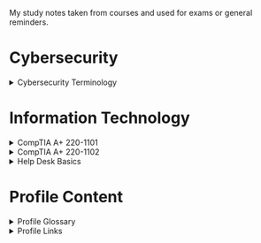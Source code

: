 My study notes taken from courses and used for exams or general reminders.

# Cybersecurity
<details> 
  <summary> Cybersecurity Terminology </summary>

- Jobs 
  
- Threats 
  - Threat Actors 
  - Types of Attacks 
  - Other 
  
- Defenses 
  - Automated 
  - Operations 
  - Frameworks & Standards 
  
- Tools 
  - Job Specific 
  - General 
  - Software
</details>

# Information Technology
<details> 
  <summary> CompTIA A+ 220-1101 </summary>
  
- Laptop Hardware
  - Laptop Hardware 
  - Laptop Batteries 
  - Laptop Keys 
  - Laptop Memory 
  - Replacing Laptop Storage 
  - 802.11 Wireless and Bluetooth 
  - Mini PCIe 
  - Mini PCI Express 
  - Biometrics 
  - NFC (Near-field Communication)
  
- Laptop Displays 
  - LCD Displays 
  - Types of Displays 
  - OLED Displays 
  - Wireless Displays 
  - Webcam 
  - Backlight 
  - Inverters 
  - Digitizers 
  
- Connecting Mobile Device
  - Introduction 
  - USB 
  - USBC 
  - Lightning 
  - Connectors 
  - Serial 
  - NFC 
  - Bluetooth 
  - Wi-Fi Hotspot 
  
- Mobile Device Accessories 
  - Intro 
  - Active Stylus 
  - Drawing Pad 
  - Trackpad 
  - Headsets 
  - Speakers 
  - Camera / Webcam 
  - Docking Station 
  - Port Replicator 
  
- Cellular Standards
  - Cellular Standards 
  - GSM 
  - CDMA 
  - LTE 
  - PRL 
  - Wi-Fi Hotspot 
  
- Mobile Device Connectivity
  - Bluetooth Pairing 
  - GPS 
  - MDM 
  
- Mobile Device Configurations
  - Configuring a Mobile Device 
  - Microsoft 365 
  - Synchronizing Data 
  
- Introduction to IP
  - A Series of Moving Vans 
  - IP (Internet Protocol) 
  - TCP and UDP 
  - TCP (Transmission Control Protocol) 
  - Speedy Delivery 
  - Lots of Ports 
  - Port Numbers 
  - Ports on the Network 
  
- Common Network Ports 
  - Port Numbers 
  - Telnet 
  - SMTP (Simple Main Transfer Protocol) 
  - DHCP (Dynamic Host Configuration Protocol) 
  - HTTP and HTTPS 
  - POP3 / IMAP 
  - SNMP (Simple Network Management Protocol) 
  - RDP (Remote Desktop Protocol) 
  
- Network Devices 
  - Intro 
  - Managed Switches 
  - Cable Infrastructures 
  - Firewalls 
  - PoE (Power over Ethernet) 
  - PoE Switch 
  - Cable Modem 
  - NIC (Network Interface Card) 
  
- Software Defined Networking 
  - Introduction 
  - Infrastructure Layer 
  - Physical Device 
  - Modular Architecture 
  
- Wireless Network Standards 
  - Intro 
  - Wi-Fi AC 
  - Wi-Fi AX 
  - Antennas 
  - Rules and Regulations 
  - RFID 
  - Radar 
  - NFC 

- Wireless Network Technologies 
  - Frequency Use 
  - Channel Designations 
  - Regulations 
  - Band Selections 
  - Bluetooth Connectivity 
  
- Network Services 
  - Intro 
  - DHCP Server 
  - File Server 
  - Print Server 
  - Mail Server 
  - Web Server 
  - Authentication Sever 
  - Spam Gateways 
  - All-in-one Security Appliance 
  - Load Balancers 
  - Proxy Sever 
  - SCADA / ICS 
  - Legacy and Embedded Systems 
  
- IPv4 and IPv6 
  - IP Addressing 
  - Networking with IPv4 
  - DNS Servers 
  
- Assigning IP Addresses 
  - Intro 
  - DHCP Process 
  - Discover 
  - Offer 
  - Request 
  - Acknowledge 
  - Avoid Manual Configurations 
  - APIPA (Automatic Private IP)
  
- DNS Configuration 
  - Intro 
  - The DNS Hierarchy 
  - DNS Lookup 
  - DNS Configuration 
  - A / AAAA (Address Records) 
  - MX (Mail Exchanger Record) 
  - TXT (Text Records) 
  - Viewing TXT Records with nslookup 
  - SPF (Sender Policy Framework) 
  - DKIM (Domain Keys Identified Mail) 
  - Adding an DKIM TXT Record 
  - Adding an DMARC TXT Record 
  
- DNCP Configuration 
  - Scope Properties 
  - DHCP Pools 
  - SOHO DHCP Server 
  - DHCP Address Assignment 
  - DHCP Address Allocation 
  - Address Reservation 
  - DHCP Leases 
  - DHCP Renewal 
  - The DHCP Lease Process 

- VLANs and VPNS 
  - LANs 
  - Virtual LANs 
  - Configuring VLANs 
  - VPNs 
  - Client-to-site VPN 
  
- Internet Connection Types 
  - Satellite Network 
  - Fiber 
  - Cable Broadband 
  - DSL 
  - Cellular Networks 
  - WISP 
  
- Network Types 
  - LAN 
  - WAN 
  - Personal Area Network 
  - Metropolitan Area Network 
  - Storage Area Network 
  - WLAN 
  
- Network Tools 
  - Cable Crimpers 
  - Modular Connectors 
  - Crimping Best Practices 
  - Using the Tone Generator and Probe 
  - Punch Down Best Practices 
  - Cable Testers 
  - Loopback Plugs 
  - Taps and Port Mirrors 
  
- Network Cables 
  - The Importance of Cable 
  - Twisted Pair Copper Cabling 
  - Coaxial Cables 
  - Plenum-Rated Cable 
  - Unshielded and Shielded Cable 
  - Direct Burial STP Cross Section 
  
- Optical Fiber 
  - Optical Fiber 
  - Optical Connection 
  - Fiber Optics 
  - Ferrule 
  
- 586A and 568B Colours 
  - Structed Cabling Standards 
  - T568A and T568B Termination 
  - 568A and 568B Termination 

- Peripheral Cables 
  - Intro 
  - Connectors 
  - USBC 
  - USB 3.0 Update 
  - USB 3.1 Gen 2
  - USB 3.2 Gen 1 
  - USB 3.2 Gen 2 
  - Summary 
  - Thunderbolt
  - Thunderbolt V3 
  - Serial Cables 
  
- Video Cables 
  - VGA (Video Graphics Array) 
  - HDMI (High-Definition Multimedia Interface) 
  - DisplayPort 
  - DVI (Digital Visual Interface) 
  
- SATA Device Cables 
  - Intro 
  - SATA Connectors 
  - One-to-One Connections 
  - Motherboard 
  - Sata Connections 
  - SATA External Connections 
  - SATA Adapter Cards 
  - SATA and eSATA 
  
- SCSI Device Cables 
  - The SCSI Standard 
  - SCSI Advantages 
  - SCSI ID and LUN (Logic Unit) 
  - Serial Attached SCSI 
  
- PATA Device Cables 
  - The PATA Standard 
  - PATA Cabling 
  - PATA Interface 
  - PATA and SATA Cabling 
  
- Adapters and Converters 
  - Adapters and Converters 
  - DVI to HDMI 
  - DVI to VGA 
  - USB-C to USB-A 
  - USB to Ethernet 
  - USB Hub 
  
- Copper Connectors 
  - RJ11 Connector 
  - F-connector 
  - Punchdown Block 
  - USB 1.1 / 2.0 
  - USB-C 
  - Molex Connector 
  - Power Supply 
  - Lightning 
  - DB-9 
  
- Fiber Connectors 
  - Introduction 
  - LC Connector 
  - ST Connector 
  - SC Connector
  
- An Overview of Memory 
  - Intro 
  - Memory Slots 
  - Dual Inline Memory 
  - Sodimm 
  - Scale 
  - Clock 
  - Notches 
  - Clock Cycles 
  - DDR3 Memory 
  - DDR4 Memory 
  - DDR5 Memory 
  
- Memory Technologies 
  - Virtual Memory 
  - Multichannel Memory 
  - Errors 
  - Parity 
  - Evaluation 
  
- Storage Devices 
  - HDD (Hard Disk Drives) 
  - Inside a Hard Disk Drive 
  - Heads and Platters 
  - Drive Size Comparison 
  - SSD (Solid-state Drive) 
  - 2.5 SATA Interface 
  - Mini-Sata (mSata) 
  - AHCI vs. NVMe 
  - M.2 Interface 
  - B-key and M-key 
  - Flash Drives 
  - Flash Memory 
  - Optical Drives 
  
- RAID 
  - Data Redundancy 
  - Mirroring
  - Raid 5 – Stripping with Parity 
  - RAID 10 (1 + 0) - A Strip of Mirrors 
  
- Motherboard Form Factors 
  - Motherboard Form Factors 
  - What You Need to Know 
  - ATX Form Factor 
  - ITX Form Factor 
  
- Motherboard Expansion Slots
  - Intro 
  - PCI 
  - Parallel Bus 
  - Voltage Support 
  - Card Installation 
  - PCI Express 
  - Serial Connections 
  - Motherboard Expansion Slots 
  - PCI Express Adapter 
  
- Motherboard Connectors 
  - Motherboard Power 
  - Storage Drive Interfaces – SATA 
  - eSATA Expansion 
  - Headers 
  - Front Panel Connectors 
  - M.2 Connector 
  
- Motherboard Compatibility 
  - Intro 
  - CPU Install 
  - Server Motherboards 
  - Laptop Motherboards 
  - Laptops 
  
- The BIOS 
  - The Secret Button (s) 
  - Fast Startup 
  - Important Tips 
  - USB Permissions 
  - UEFI BIOS Secure Boot 
  - Boot Password Mangement 
  - Clearing a Boot Password 
  - The “CMOS” Battery 
  - TMP (Trusted Platform Module) 
  - HSM (Hardware Security Module) 
  
- BIOS Settings 
  - Operating System Technologies 
  - ARM (Advanced RISC Machine) 
  - Processor Cores 
  - Multithreading 
  - Virtualization Support
  
- CPU Features 
  - Expansion Cards 
  - Sound Card 
  - Intergrated Graphics 
  - Capture Card 
  - NIC (Network Interface Card) 
  - Multi-port Ethernet 
  - Documentation 
  - Driver Installation 
  - Expansion Cards 
  
- Cooling 
  - Case Fans 
  - On-board Fans 
  - Fan Specifications 
  - Fanless / Passive Cooling 
  - Heat Sink 
  - Thermal Paste 
  - Thermal Pad 
  - Liquid Cooling 
  
- Computer Power 
  - Warning 
  - Current 
  - Dual-voltage Input options 
  - Power Supply Output 
  - 24-Pin Motherboard Power 
  - Redundant Power Supplies 
  - Power Supply Connectors 
  - Sizing a Power Supply 
  
- Multifunction Devices 
  - Multifunction Devices 
  - Printer Drivers 
  - Printer languages 
  - Connectivity 
  - Wireless 
  - Printer Share 
  - Printing Options 
  - Printer Trays 
  - Printer Security 
  - Audit Logs 
  - Secured Prints 
  - Flatbed Scanner 
  - Automatic Document Feeder 
  
- Laser Printers 
  - Introduction 
  - Imaging Drum 
  - Fuser Assembly 
  - Transfer Belt 
  - Pickup Roller 
  - Separation Pad 
  - Duplexing 
  - Processing 
  - Developing 
  - Fusing 
  - Cleaning 
  - Summary 
  
- Laser Printer Maintenance 
  - Replacing the Toner Cartridge 
  - Laser Printer Maintenance Kit 
  - Laser Printer Calibration 
  - Laser Printer Cleaning 
  
- Inkjet Printer 
  - Intro 
  - Inject Printers 
  - Ink Cartridges 
  - Printer Heads 
  - Feed Rollers 
  - Ink Cartridges 
  - Calibration 
  
- Inkjet Printer Maintenance 
  - Cleaning Print Heads 
  - Replacing Inkjet Cartridges 
  - Inkjet Printer Calibration 
  - Clearing Jams 
  
- Thermal Printers 
  - Introduction 
  - Feed Assembly 
  - Heating Element 
  - Thermal Paper 
  
- Thermal Printer Maintenance 
  - Introduction
  - Replacing Paper 
  - Cleaning Heating Element 
  - Cleaning Thermal Paper 
  - Heat Sensitivity 
  
- Impact Printers 
  - Dot-Matrix (Impact) Printer 
  - Dot-Matrix Printer head 
  - Printer Ribbon 
  - Tractor Feed 
  
- Impact Printer Maintenace 
  - Introduction 
  - Printhead 
  - Paper 
  
- 3D Printers 
  - 3D Printers 
  - Filament Printing 
  - Resin printing 
  - The Print Bed 
  
- Cloud Models 
  - Intro 
  - Private Cloud 
  - Infrastructure as a Service 
  - Software as a Service 
  - Platform as a Service 
  - Cloud Models 
  
- Cloud Characteristics 
  - Shared Resources 
  - Cloud Computing Characteristics 
  - Desktop as a Service 
  
- Client-side Virtualization 
  - Intro 
  - Legacy Software and Operating Systems 
  - Cross-platform Virtualization 
  - The Hypervisor 
  - Resource Requirements 
  - Sandboxing 
  - Building the Application 
  - Hypervisor Security 
  - Guest Operating System Security 
  - Network Requirements 
  
- How to Troubleshoot 
  - Change Mangement 
  - Identify the Problem 
  - Establish a Theory 
  - Test the Theory 
  - Implement the Solution 
  - Verify Full System Functionality 
  - Document Findings 
  - The Troubleshooting Process 
  
- Troubleshooting Common Hardware Problems 
  - POST (Power on Shelf) 
  - POST and Boot 
  - Crash Screens 
  - Bluescreens and Spontaneous Shutdowns 
  - Black Screen 
  - No Power 
  - Sluggish Performance 
  - Overheating 
  - Smoke and Burning Smell 
  - Intermittent Shutdown 
  - Application Crashes 
  - Grinding Noises 
  - Inaccurate System Date / Time 
  
- Troubleshooting Storage Devices 
  - Storage Failure Symptoms 
  - Troubleshooting Disk Failures 
  - Troubleshooting Boot Failures 
  - Data Loss / Corruption 
  - RAID not Found 
  - RAID Stops Working 
  - Extended Read / Write Times 
  - Missing Drives in OS 
  
- Troubleshooting Video and Display Issues 
  - No Video Image 
  - Image Quality Problems 
  - Native Resolution 
  - Burn-in 
  - Flashing Screen 
  - Incorrect Colour Display 
  - Audio Isses 
  - Dim Images 
  - LCD Projector Troubleshooting 
  
- Troubleshooting Mobile Devices 
  - Poor Battery Health 
  - Swollen Battery 
  - Broken Screen 
  - Poor or No Connectivity 
  - Liquid Damage 
  - Overheating 
  - Malware 
  - Cursor Drift 
  
- Troubleshooting Printers 
  - Intro 
  - Test Page 
  - Garbled Print 
  - Toner Smudging 
  - Paper Size Mismatch 
  - Paper Jams 
  - Print Queue Crashes 
  - Print Colours 
  - Calibrate Colours 
  - Grinding Noises 
  - Finishing 
  - Portrait vs Landscape 
  
- Troubleshooting Networks 
</details>
  
<details> 
  <summary> CompTIA A+ 220-1102 </summary>

- An Overview of Windows
  
- Windows Features 
  
- Windows Upgrades 
  
- Windows Command Line Tools 
  
- The Windows Network Command Line 
  
- Task Manager 
  
- The Microsoft Management Console 
  
- Additional Windows Tools 
  
- Windows Control Panel 
  
- Windows Settings 
  
- Windows Network Technologies 
  
- Configuring Windows Firewall 
  
- Windows IP Address Configuration 
  
- Windows Network Connections 
  
- Installing Applications 
  
- Operating Systems Overview 
  
- Fire Systems 
  
- Installing Operating Systems 
  
- Upgrading Windows 
  
- macOS Overview 
  
- macOS System Preferences 
  
- macOS Features 
  
- Linux Commands 
  
- Linux Features 
  
- Physical Security 
  
- Physical Security for Staff 
  
- Logical Security 
  
- Active Directory 
  
- Wireless Encryption 
  
- Authentication Methods 
  
- Malware 
  
- Anti-Malware Tools 
  
- Social Engineering 
  
- Denial of Service 
  
- Zero-Day Attacks 
  
- On-Path attacks 
  
- Password Attacks 
  
- Insider Threats 
  
- SQL Injection 
  
- Cross-site Scripting 
  
- Security Vulnerabilities 
  
- Defender Antivirus 
  
- Windows Firewall 
  
- Windows Security Settings
  
- Security Best Practices 
  
- Mobile Device Security 
  
- Data Destruction 
  
- Securing a SOHO Network 
  
- Browser Security 
  
- Troubleshooting Windows 
  
- Troubleshooting Solutions 
  
- Troubleshooting Security Issues 
  
- Removing Malware 
  
- Troubleshooting Mobile Devices 
  
- Troubleshooting Mobile Device Security 
  
- Ticketing Systems 
  
- Asset Management
  
- Document Types 
  
- Change Mangement 
  
- Managing Backups 
  
- Managing Electrostatic Discharge 
  
- Safety Procedures 
  
- Enviromental Impacts 
  
- Privacy, Licensing and Policies 
 
- Communicaton 
  
- Professionalism 
  
- Scripting Languages
  
- Scripting Use Cases 
  
- Remote Access 
</details> 
  
<details> 
  <summary> Help Desk Basics </summary>
  
- Ticketing System 
  - How to Create a New Ticket 
  - How to Write Knowledge Base Documentation 
  
- Virtualization 
  - Hyper-V Usage 
  
- Remote Access 
  - How to remote in on Zoom 
  
- Active Directory 
  - Setup for Server 2019 
  - How to Add Users 
  
- Networking Terminology 
</details> 

# Profile Content
<details>
  <summary> Profile Glossary </summary>
  
- Programing Languages
  - Assembly
  - JavaScript
  - Python
  - SQL
  - TypeScript
  - Nix
  
- Markup Languages
  - HTML 5
  - Markdown
  - XML
  
- Serialization
  - JSON
  - YAML
  
- Styling
  - Bootstrap
  - CSS3
  - SASS
  - Tailwind CSS
  
- JavaScript Framework
  - Express.js
  - jQuery
  - Next.js
  
- JavaScript Runtime Environment
  - Node.js
  
- JavaScript Libraries
  - Kaboom.js
  - React.js
  - Redux.js
  
- JavaScript Bundlers
  - esbuild
  - webpack
  
- Cross-platform
  - Electron.js
  - React Native
  
- Python Libraries
  - Pandas
  - Pygame
  
- Package Mangers
  - NPM
  - PyPi
  
- Testing Frameworks
  - Jest
  - PyUnit
  
- Application Security Platform
  - LGTM
  - SNYK
  
- Version Control
  - Git
  
- Version Control System
  - GitHub
  
- Command-Line
  - GNU Bash
  - PowerShell
  
- Integrated Development Environment
  - Pycharm
  - Replit
  - Virtual Studio Code
  
- Text Editor
  - GNU Nano
  - VIM
  - Visual Studio Code
  
- Interactive Computing Platform
  - Jupyter Notebook
  
- NoSQL Database
  - MongoDB
  
- Relational Database Management System
  - Microsoft SQL Server
  - MySQL
  - PostgreSQL
  
- Continuous Integration
  - Circle CI
  - GitHub Actions
  - Gradle
   - Jenkins
  - Travis CI
  - Webapp.io
  
- Container
  - Docker
  
- Container Orchestration
  - Kubernetes
  
- Configuration Management
  - Ansible
  
- Provisioning
  - Terraform
  
- Monitoring System
  - Nagios
  - Prometheus
  
- Log Management
  - Elastic Stack
  
- Distributed Tracing Tools
  - Jaeger
  
- Service Mesh
  - Istio
  
- Message-Broker
  - RabbitMQ
  
- Issue Tracking
  - Jira
  - Spiceworks
  
- Web Server
  - Nginx
  
- Virtualization
  - Hyper-V
  - VMware
  
- Project Management
  - Teamwork
  - ZenHub
  
- Customer Relationship Management
  - Salesforce
  
- Chat Based Collaboration
  - Microsoft Teams
  - Slack
  - Zoom
  
- Document Editor
  - Google Docs
  - LibreOffice
  - Microsoft Word
  
- Spreadsheet Editor
  - Google Sheets
  - Microsoft Excel
  
- Cloud Providers
  - Amazon Web Services
  - Google Cloud Platform
  
- VoIP Software
  - Discord
  
- Directory Service
  - Active Directory
  
- Web Browsers
  - Brave
  - Chrome
  - Firefox
  - Microsoft Edge
  - Safari
  - Tor
  
- Operating Systems
  - Android
  - Free BSD
  - iOS
  - Linux
  - MacOS
  - Windows
  
- Linux Distros
  - Kali Linux
  - REMnux
  - Tails
  - Ubuntu
  
- Security Information and Event Management
  - SolarWinds
  
- Security Orchestrated, Automation and Response (SOAR)
  - Splunk
  
- Intrusion Detection System
  - OSSEC
  - Security Onion
  - Snort
  
- Password Auditing
  - John the Ripper
  
- Web Vulnerability
  - Acunetix
  - Burp Suite
  - Nessus Professional
  - Nikto
  - ZAP
  
- Fingerprinting and Forensics Tool
  - p0f
  
- Encryption
  - TCPCrypt
  
- Firewalls
  - PfSense
  
- User Awareness Training Exercises
  - Gophish
  
- Penetration Testing
  - Aircrack-ng
  - Metasploit Framework
  - Nmap
  - OpenVAS
  - Shodan
  - Sqlmap
  - Wireshark
</details> 

<details>
  <summary> Profile Links </summary>

- Programing Languages
  
- Markup Languages 
  
- Serialization Languages
  
- Styling
  
- JavaScript Framework 
  
- JavaScript Runtime Environment
  
- JavaScript Libraries 
  
- JavaScript Bundlers
  
- Cross-platform
  
- Python Libraries 
  
- Package Mangers
  
- Testing Frameworks 
  
- Application Security Platform 
  
- Version Control 
  
- Version Control System 
  
- Command-Line
  
- Integrated Development Environment
  
- Text Editor
  
- Interactive Computing Platform
  
- NoSQL Database
  
- Relational Database Management System
  
- Continuous Integration
  
- Container
  
- Container Orchestration
  
- Configuration Management
  
- Provisioning
  
- Monitoring System
  
- Log Management 
  
- Distributed Tracing Tools
  
- Service Mesh
  
- Message-Broker
  
- Issue Tracking
  
- Web Server
  
- Virtualization
  
- Project Management
  
- Customer Relationship Management
  
- Chat Based Collaboration
  
- Document Editor
  
- Spreadsheet Editor
  
- Cloud Providers
  
- VoIP Software
  
- Directory Service
  
- Web Browsers
  
- Operating Systems
  
- Linux Distros
  
- Security Information and Event Management
  
- Security Orchestrated, Automation and Response (SOAR)
  
- Intrusion Detection System
  
- Password Auditing
  
- Web Vulnerability
  
- Fingerprinting and Forensics Tool
  
- Encryption
  
- Firewalls
  
- User Awareness Training Exercises
  
- Penetration Testing
</details> 
